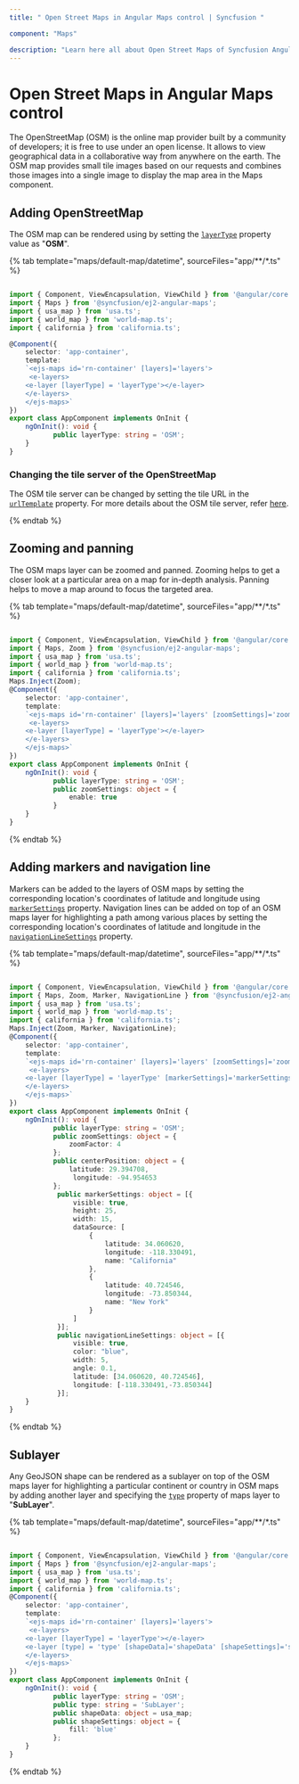 ```yaml
---
title: " Open Street Maps in Angular Maps control | Syncfusion "

component: "Maps"

description: "Learn here all about Open Street Maps of Syncfusion Angular Maps control and more."
---
```


# Open Street Maps in Angular Maps control

The OpenStreetMap (OSM) is the online map provider built by a community of developers; it is free to use under an open license. It allows to view geographical data in a collaborative way from anywhere on the earth. The OSM map provides small tile images based on our requests and combines those images into a single image to display the map area in the Maps component.

## Adding OpenStreetMap

The OSM map can be rendered using by setting the [`layerType`](../api/maps/layerSettingsModel/#layertype) property value as "**OSM**".

{% tab template="maps/default-map/datetime", sourceFiles="app/**/*.ts" %}

```typescript

import { Component, ViewEncapsulation, ViewChild } from '@angular/core';
import { Maps } from '@syncfusion/ej2-angular-maps';
import { usa_map } from 'usa.ts';
import { world_map } from 'world-map.ts';
import { california } from 'california.ts';

@Component({
    selector: 'app-container',
    template:
    `<ejs-maps id='rn-container' [layers]='layers'>
     <e-layers>
    <e-layer [layerType] = 'layerType'></e-layer>
    </e-layers>
    </ejs-maps>`
})
export class AppComponent implements OnInit {
    ngOnInit(): void {
           public layerType: string = 'OSM';
    }
}

```

### Changing the tile server of the OpenStreetMap

The OSM tile server can be changed by setting the tile URL in the [`urlTemplate`](../api/maps/layerSettingsModel/#urltemplate) property. For more details about the OSM tile server, refer [here](https://wiki.openstreetmap.org/wiki/Tiles).

{% endtab %}

## Zooming and panning

The OSM maps layer can be zoomed and panned. Zooming helps to get a closer look at a particular area on a map for in-depth analysis. Panning helps to move a map around to focus the targeted area.

{% tab template="maps/default-map/datetime", sourceFiles="app/**/*.ts" %}

```typescript

import { Component, ViewEncapsulation, ViewChild } from '@angular/core';
import { Maps, Zoom } from '@syncfusion/ej2-angular-maps';
import { usa_map } from 'usa.ts';
import { world_map } from 'world-map.ts';
import { california } from 'california.ts';
Maps.Inject(Zoom);
@Component({
    selector: 'app-container',
    template:
    `<ejs-maps id='rn-container' [layers]='layers' [zoomSettings]='zoomSettings'>
     <e-layers>
    <e-layer [layerType] = 'layerType'></e-layer>
    </e-layers>
    </ejs-maps>`
})
export class AppComponent implements OnInit {
    ngOnInit(): void {
           public layerType: string = 'OSM';
           public zoomSettings: object = {
               enable: true
           }
    }
}

```

{% endtab %}

## Adding markers and navigation line

Markers can be added to the layers of OSM maps by setting the corresponding location's coordinates of latitude and longitude using [`markerSettings`](../api/maps/layerSettingsModel/#markersettings) property. Navigation lines can be added on top of an OSM maps layer for highlighting a path among various places by setting the corresponding location's coordinates of latitude and longitude in the [`navigationLineSettings`](../api/maps/layerSettingsModel/#navigationlinesettings) property.

{% tab template="maps/default-map/datetime", sourceFiles="app/**/*.ts" %}

```typescript

import { Component, ViewEncapsulation, ViewChild } from '@angular/core';
import { Maps, Zoom, Marker, NavigationLine } from '@syncfusion/ej2-angular-maps';
import { usa_map } from 'usa.ts';
import { world_map } from 'world-map.ts';
import { california } from 'california.ts';
Maps.Inject(Zoom, Marker, NavigationLine);
@Component({
    selector: 'app-container',
    template:
    `<ejs-maps id='rn-container' [layers]='layers' [zoomSettings]='zoomSettings' [centerPosition]='centerPosition'>
     <e-layers>
    <e-layer [layerType] = 'layerType' [markerSettings]='markerSettings' [navigationLineSettings]='navigationLineSettings'></e-layer>
    </e-layers>
    </ejs-maps>`
})
export class AppComponent implements OnInit {
    ngOnInit(): void {
           public layerType: string = 'OSM';
           public zoomSettings: object = {
               zoomFactor: 4
           };
           public centerPosition: object = {
               latitude: 29.394708,
                longitude: -94.954653
           };
            public markerSettings: object = [{
                visible: true,
                height: 25,
                width: 15,
                dataSource: [
                    {
                        latitude: 34.060620,
                        longitude: -118.330491,
                        name: "California"
                    },
                    {
                        latitude: 40.724546,
                        longitude: -73.850344,
                        name: "New York"
                    }
                ]
            }];
            public navigationLineSettings: object = [{
                visible: true,
                color: "blue",
                width: 5,
                angle: 0.1,
                latitude: [34.060620, 40.724546],
                longitude: [-118.330491,-73.850344]
            }];
    }
}

```

{% endtab %}

## Sublayer

Any GeoJSON shape can be rendered as a sublayer on top of the OSM maps layer for highlighting a particular continent or country in OSM maps by adding another layer and specifying the [`type`](../api/maps/layerSettingsModel/#type) property of maps layer to "**SubLayer**".

{% tab template="maps/default-map/datetime", sourceFiles="app/**/*.ts" %}

```typescript

import { Component, ViewEncapsulation, ViewChild } from '@angular/core';
import { Maps } from '@syncfusion/ej2-angular-maps';
import { usa_map } from 'usa.ts';
import { world_map } from 'world-map.ts';
import { california } from 'california.ts';
@Component({
    selector: 'app-container',
    template:
    `<ejs-maps id='rn-container' [layers]='layers'>
     <e-layers>
    <e-layer [layerType] = 'layerType'></e-layer>
    <e-layer [type] = 'type' [shapeData]='shapeData' [shapeSettings]='shapeSettings'></e-layer>
    </e-layers>
    </ejs-maps>`
})
export class AppComponent implements OnInit {
    ngOnInit(): void {
           public layerType: string = 'OSM';
           public type: string = 'SubLayer';
           public shapeData: object = usa_map;
           public shapeSettings: object = {
               fill: 'blue'
           };
    }
}

```

{% endtab %}
